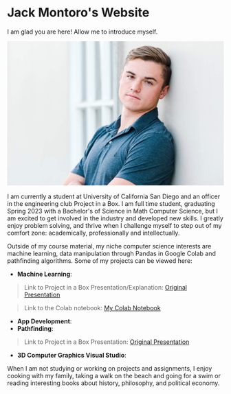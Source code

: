 # Jack Montoro's Website

I am glad you are here! Allow me to introduce myself.

![Jack photo](IMG_4130.jpeg)


I am currently a student at University of California San Diego and an officer in the engineering club Project in a Box. I am full time student, graduating Spring 2023 with a Bachelor's of Science in Math Computer Science, but I am excited to get involved in the industry and developed new skills. I greatly enjoy problem solving, and thrive when I challenge myself to step out of my comfort zone: academically, professionally and intellectually. 

Outside of my course material, my niche computer science interests are machine learning, data manipulation through Pandas in Google Colab and pathfinding algorithms. Some of my projects can be viewed here:

- **Machine Learning**:
> Link to Project in a Box Presentation/Explanation: [Original Presentation](https://docs.google.com/presentation/d/179JoC_yrgj0md5ZY4mv-6Z3y68bmQp-VfiTrw7TPuGg/edit?usp=sharing)

> Link to the Colab notebook: [My Colab Notebook](https://colab.research.google.com/drive/10AS6kLALc1kVNHDCh3vZKkz8BK1yoJGS?usp=sharing)
- **App Development**: 
- **Pathfinding**:
> Link to Project in a Box Presentation: [Original Presentation](https://docs.google.com/presentation/d/1CCxulX4TpCFEf8zDOkXwelqzt51hfb_cFx2F-Ye85sA/edit#slide=id.g12685f7e956_0_29)

- **3D Computer Graphics Visual Studio**:

When I am not studying or working on projects and assignments, I enjoy cooking with my family, taking a walk on the beach and going for a swim or reading interesting books about history, philosophy, and political economy. 

